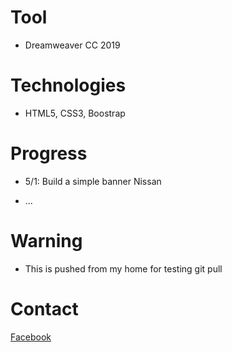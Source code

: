 # Tool
- Dreamweaver CC 2019

# Technologies
- HTML5, CSS3, Boostrap

# Progress
- 5/1: Build a simple banner Nissan

- ...

# Warning
- This is pushed from my home for testing git pull

# Contact
[Facebook](https://www.facebook.com/mavisphung43)

